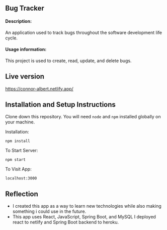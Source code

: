 ## Bug Tracker

#### Description:

An application used to track bugs throughout the software development life cycle.

#### Usage information:

This project is used to create, read, update, and delete bugs.

## Live version

https://connor-albert.netlify.app/

## Installation and Setup Instructions

Clone down this repository. You will need `node` and `npm` installed globally on your machine.  

Installation:

`npm install`  


To Start Server:

`npm start`  

To Visit App:

`localhost:3000`  

## Reflection

  -  I created this app as a way to learn new technologies while also making something i could use in the future.
  - This app uses React, JavaScript, Spring Boot, and MySQL I deployed react to netlify and Spring Boot backend to heroku.
